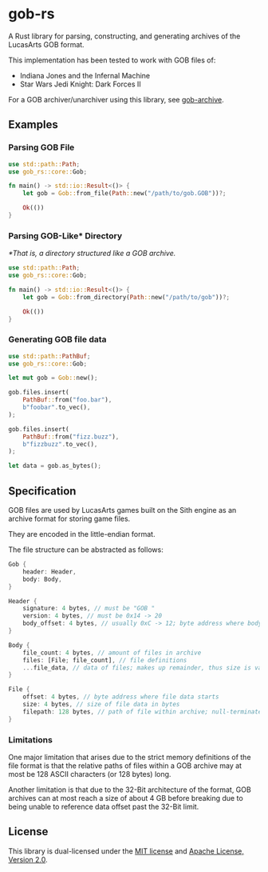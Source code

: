 # gob-rs

A Rust library for parsing, constructing, and generating archives of the LucasArts GOB format.

This implementation has been tested to work with GOB files of:

- Indiana Jones and the Infernal Machine
- Star Wars Jedi Knight: Dark Forces II

For a GOB archiver/unarchiver using this library, see [gob-archive](https://github.com/CubesAndCubes/gob-archive).

## Examples

### Parsing GOB File

```rs
use std::path::Path;
use gob_rs::core::Gob;

fn main() -> std::io::Result<()> {
    let gob = Gob::from_file(Path::new("/path/to/gob.GOB"))?;

    Ok(())
}
```

### Parsing GOB-Like* Directory

*\*That is, a directory structured like a GOB archive.*

```rs
use std::path::Path;
use gob_rs::core::Gob;

fn main() -> std::io::Result<()> {
    let gob = Gob::from_directory(Path::new("/path/to/gob"))?;

    Ok(())
}
```

### Generating GOB file data

```rs
use std::path::PathBuf;
use gob_rs::core::Gob;

let mut gob = Gob::new();

gob.files.insert(
    PathBuf::from("foo.bar"),
    b"foobar".to_vec(),
);

gob.files.insert(
    PathBuf::from("fizz.buzz"),
    b"fizzbuzz".to_vec(),
);

let data = gob.as_bytes();
```

## Specification

GOB files are used by LucasArts games built on the Sith engine as an archive format for storing game files.

They are encoded in the little-endian format.

The file structure can be abstracted as follows:

```rs
Gob {
    header: Header,
    body: Body,
}

Header {
    signature: 4 bytes, // must be "GOB "
    version: 4 bytes, // must be 0x14 -> 20
    body_offset: 4 bytes, // usually 0xC -> 12; byte address where body starts
}

Body {
    file_count: 4 bytes, // amount of files in archive
    files: [File; file_count], // file definitions
    ...file_data, // data of files; makes up remainder, thus size is variable
}

File {
    offset: 4 bytes, // byte address where file data starts
    size: 4 bytes, // size of file data in bytes
    filepath: 128 bytes, // path of file within archive; null-terminated, may contain garbage data past terminator
}
```

### Limitations

One major limitation that arises due to the strict memory definitions of the file format is that the relative paths of files within a GOB archive may at most be 128 ASCII characters (or 128 bytes) long.

Another limitation is that due to the 32-Bit architecture of the format, GOB archives can at most reach a size of about 4 GB before breaking due to being unable to reference data offset past the 32-Bit limit.

## License

This library is dual-licensed under the [MIT license](LICENSE-MIT) and [Apache License, Version 2.0](LICENSE-APACHE).
